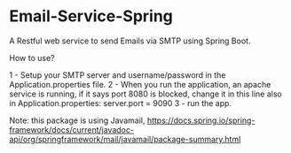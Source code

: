 # Email-Service-Spring
 A Restful web service to send Emails via SMTP using Spring Boot.
 
How to use?

1 - Setup your SMTP server and username/password in the Application.properties file.
2 - When you run the application, an apache service is running, if it says port 8080 is blocked, change it in this line also in Application.properties:
server.port = 9090
3 - run the app.

Note: this package is using Javamail, https://docs.spring.io/spring-framework/docs/current/javadoc-api/org/springframework/mail/javamail/package-summary.html
